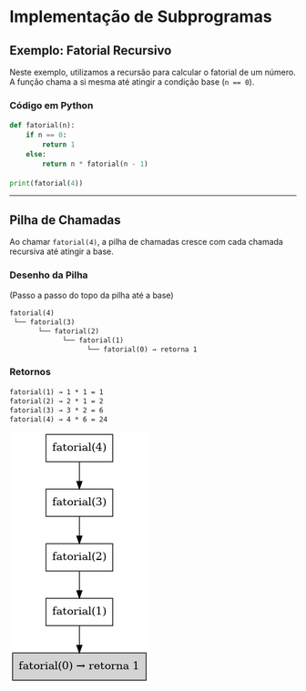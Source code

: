 # Implementação de Subprogramas

## Exemplo: Fatorial Recursivo

Neste exemplo, utilizamos a recursão para calcular o fatorial de um número. A função chama a si mesma até atingir a condição base (`n == 0`).

### Código em Python

```python
def fatorial(n):
    if n == 0:
        return 1
    else:
        return n * fatorial(n - 1)

print(fatorial(4))  
```

---

## Pilha de Chamadas

Ao chamar `fatorial(4)`, a pilha de chamadas cresce com cada chamada recursiva até atingir a base.

### Desenho da Pilha

(Passo a passo do topo da pilha até a base)

```
fatorial(4)
 └── fatorial(3)
       └── fatorial(2)
             └── fatorial(1)
                   └── fatorial(0) → retorna 1
```

### Retornos

```
fatorial(1) → 1 * 1 = 1
fatorial(2) → 2 * 1 = 2
fatorial(3) → 3 * 2 = 6
fatorial(4) → 4 * 6 = 24
```

![PilhaRecursao](pilha_recursao.png)
